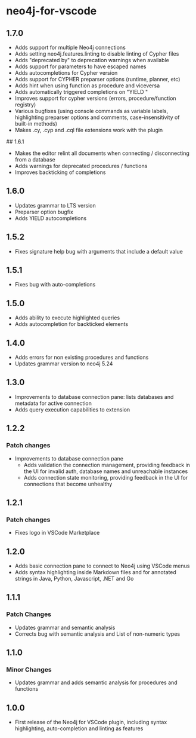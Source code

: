# neo4j-for-vscode

## 1.7.0

- Adds support for multiple Neo4j connections
- Adds setting neo4j.features.linting to disable linting of Cypher files
- Adds "deprecated by" to deprecation warnings when available
- Adds support for parameters to have escaped names
- Adds autocompletions for Cypher version
- Adds support for CYPHER preparser options (runtime, planner, etc)
- Adds hint when using function as procedure and viceversa
- Adds automatically triggered completions on "YIELD "
- Improves support for cypher versions (errors, procedure/function registry)
- Various bugfixes (using console commands as variable labels, highlighting preparser options and comments, case-insensitivity of built-in methods)
- Makes .cy, .cyp and .cql file extensions work with the plugin

## 1.6.1

- Makes the editor relint all documents when connecting / disconnecting from a database
- Adds warnings for deprecated procedures / functions
- Improves backticking of completions

## 1.6.0

- Updates grammar to LTS version
- Preparser option bugfix
- Adds YIELD autocompletions

## 1.5.2

- Fixes signature help bug with arguments that include a default value

## 1.5.1

- Fixes bug with auto-completions

## 1.5.0

- Adds ability to execute highlighted queries
- Adds autocompletion for backticked elements

## 1.4.0

- Adds errors for non existing procedures and functions
- Updates grammar version to neo4j 5.24

## 1.3.0

- Improvements to database connection pane: lists databases and metadata for active connection
- Adds query execution capabilities to extension

## 1.2.2

### Patch changes

- Improvements to database connection pane
  - Adds validation the connection management, providing feedback in the UI for invalid auth, database names and unreachable instances
  - Adds connection state monitoring, providing feedback in the UI for connections that become unhealthy

## 1.2.1

### Patch changes

- Fixes logo in VSCode Marketplace

## 1.2.0

- Adds basic connection pane to connect to Neo4j using VSCode menus
- Adds syntax highlighting inside Markdown files and for annotated strings in Java, Python, Javascript, .NET and Go

## 1.1.1

### Patch Changes

- Updates grammar and semantic analysis
- Corrects bug with semantic analysis and List of non-numeric types

## 1.1.0

### Minor Changes

- Updates grammar and adds semantic analysis for procedures and functions

## 1.0.0

- First release of the Neo4j for VSCode plugin, including syntax highlighting, auto-completion and linting as features
